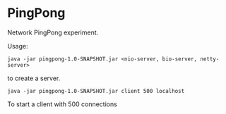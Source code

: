 PingPong
========

Network PingPong experiment.

Usage:

```
java -jar pingpong-1.0-SNAPSHOT.jar <nio-server, bio-server, netty-server>
```
to create a server.

```
java -jar pingpong-1.0-SNAPSHOT.jar client 500 localhost
```
To start a client with 500 connections
